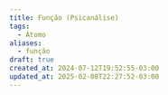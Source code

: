 ```yaml
---
title: Função (Psicanálise)
tags:
  - Átomo
aliases:
  - função
draft: true
created_at: 2024-07-12T19:52:55-03:00
updated_at: 2025-02-08T22:27:52-03:00
---
```

